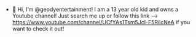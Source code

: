 - 👋 Hi, I’m @geodyentertainment! I am a 13 year old kid and owns a Youtube channel! Just search me up or follow this link --> https://www.youtube.com/channel/UCfYAs1Tsm5JcI-F5RilcNeA if you want to check it out!
